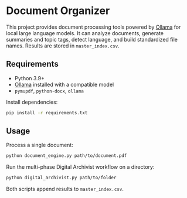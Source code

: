 # Document Organizer

This project provides document processing tools powered by [Ollama](https://ollama.com/) for local large language models. It can analyze documents, generate summaries and topic tags, detect language, and build standardized file names. Results are stored in `master_index.csv`.

## Requirements
- Python 3.9+
- [Ollama](https://ollama.com/) installed with a compatible model
- `pymupdf`, `python-docx`, `ollama`

Install dependencies:
```bash
pip install -r requirements.txt
```

## Usage
Process a single document:
```bash
python document_engine.py path/to/document.pdf
```

Run the multi-phase Digital Archivist workflow on a directory:
```bash
python digital_archivist.py path/to/folder
```

Both scripts append results to `master_index.csv`.

